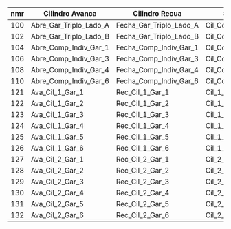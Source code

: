 | nmr  | Cilindro Avanca        | Cilindro Recua          | Sensor Avanca            | Sensor Recua             |
| ---- | ---------------------- | ----------------------- | ------------------------ | ------------------------ |
| 100  | Abre_Gar_Triplo_Lado_A | Fecha_Gar_Triplo_Lado_A | Cil_Comp_Triplo_A_Aber   | Cil_Comp_Triplo_A_Fech   |
| 102  | Abre_Gar_Triplo_Lado_B | Fecha_Gar_Triplo_Lado_B | Cil_Comp_Triplo_B_Aber   | Cil_Comp_Triplo_B_Fech   |
| 104  | Abre_Comp_Indiv_Gar_1   | Fecha_Comp_Indiv_Gar_1    | Cil_Comp_Indiv_Gr_1_Aber | Cil_Comp_Indiv_Gr_1_Fech |
| 106  | Abre_Comp_Indiv_Gar_3   | Fecha_Comp_Indiv_Gar_3    | Cil_Comp_Indiv_Gr_3_Aber | Cil_Comp_Indiv_Gr_3_Fech |
| 108  | Abre_Comp_Indiv_Gar_4   | Fecha_Comp_Indiv_Gar_4    | Cil_Comp_Indiv_Gr_4_Aber | Cil_Comp_Indiv_Gr_4_Fech |
| 110  | Abre_Comp_Indiv_Gar_6   | Fecha_Comp_Indiv_Gar_6    | Cil_Comp_Indiv_Gr_6_Aber | Cil_Comp_Indiv_Gr_6_Fech |
| 121  | Ava_Cil_1_Gar_1        | Rec_Cil_1_Gar_1         | Cil_1_Gar_1_Ava          | Cil_1_Gar_1_Rec          |
| 122  | Ava_Cil_1_Gar_2        | Rec_Cil_1_Gar_2         | Cil_1_Gar_2_Ava          | Cil_1_Gar_2_Rec          |
| 123  | Ava_Cil_1_Gar_3        | Rec_Cil_1_Gar_3         | Cil_1_Gar_3_Ava          | Cil_1_Gar_3_Rec          |
| 124  | Ava_Cil_1_Gar_4        | Rec_Cil_1_Gar_4         | Cil_1_Gar_4_Ava          | Cil_1_Gar_4_Rec          |
| 125  | Ava_Cil_1_Gar_5        | Rec_Cil_1_Gar_5         | Cil_1_Gar_5_Ava          | Cil_1_Gar_5_Rec          |
| 126  | Ava_Cil_1_Gar_6        | Rec_Cil_1_Gar_6         | Cil_1_Gar_6_Ava          | Cil_1_Gar_6_Rec          |
| 127  | Ava_Cil_2_Gar_1        | Rec_Cil_2_Gar_1         | Cil_2_Gar_1_Ava          | X                        |
| 128  | Ava_Cil_2_Gar_2        | Rec_Cil_2_Gar_2         | Cil_2_Gar_2_Ava          | X                        |
| 129  | Ava_Cil_2_Gar_3        | Rec_Cil_2_Gar_3         | Cil_2_Gar_3_Ava          | X                        |
| 130  | Ava_Cil_2_Gar_4        | Rec_Cil_2_Gar_4         | Cil_2_Gar_4_Ava          | X                        |
| 131  | Ava_Cil_2_Gar_5        | Rec_Cil_2_Gar_5         | Cil_2_Gar_5_Ava          | X                        |
| 132  | Ava_Cil_2_Gar_6        | Rec_Cil_2_Gar_6         | Cil_2_Gar_6_Ava          | X                        |